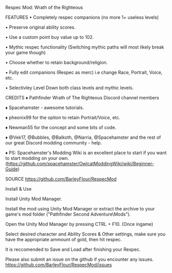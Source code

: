 
Respec Mod: Wrath of the Righteous

FEATURES 
• Completely respec companions (no more 1+ useless levels)

• Preserve original ability scores.

• Use a custom point buy value up to 102.

• Mythic respec functionality (Switching mythic paths will most likely break your game though)

• Choose whether to retain background/religion.

• Fully edit companions (Respec as merc) i.e change Race, Portrait, Voice, etc.

• Selectivley Level Down both class levels and mythic levels.

CREDITS
♦ Pathfinder Wrath of The Righteous Discord channel members

♦ Spacehamster - awesome tutorials.

♦ pheonix99 for the option to retain Portrait/Voice, etc.

♦ Newman55 for the concept and some bits of code.

♦ @Vek17, @Bubbles, @Balkoth, @Narria, @Spacehamster and the rest of our great Discord modding community - help.

♦ PS: Spacehamster's Modding Wiki is an excellent place to start if you want to start modding on your own. (https://github.com/spacehamster/OwlcatModdingWiki/wiki/Beginner-Guide)

SOURCE
https://github.com/BarleyFlour/RespecMod




Install & Use

 Install Unity Mod Manager﻿﻿.
 
 Install the mod using Unity Mod Manager﻿ or extract the archive to your game's mod folder ("Pathfinder Second Adventure\Mods").
 
 Open the Unity Mod Manager﻿ by pressing CTRL + F10. (Once ingame)
 
 Select desired character and Ability Scores & Other settings, make sure you have the appropriate ammount of gold, then hit respec.
 
 It is reccomended to Save and Load after finishing your Respec.
 


Please also submit an issue on the github if you encounter any issues. https://github.com/BarleyFlour/RespecMod/issues
